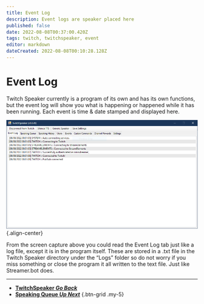 ```yaml
---
title: Event Log
description: Event logs are speaker placed here 
published: false
date: 2022-08-08T00:37:00.420Z
tags: twitch, twitchspeaker, event
editor: markdown
dateCreated: 2022-08-08T00:10:28.128Z
---
```


# Event Log

Twitch Speaker currently is a program of its own and has its own functions, but the event log will show you what is happening or happened while it has been running. Each event is time & date stamped and displayed here.

![event-log.png](/twitchspeaker-img/event-log.png){.align-center}

From the screen capture above you could read the Event Log tab just like a log file, except it is in the program itself. These are stored in a .txt file in the Twitch Speaker directory under the “Logs” folder so do not worry if you miss something or close the program it all written to the text file. Just like Streamer.bot does.


***

- [<i class="mdi mdi-chevron-left"></i>**TwitchSpeaker *Go Back***](/en/TwitchSpeaker)
- [<i class="mdi mdi-arrow-collapse-up text--twitch"></i>**Speaking Queue *Up Next***](/en/TwitchSpeaker/Speaking-Queue)
{.btn-grid .my-5}